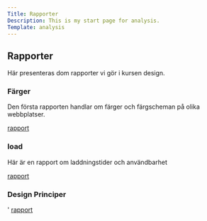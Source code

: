 ```yaml
---
Title: Rapporter
Description: This is my start page for analysis.
Template: analysis
---
```

<div class="header-analysis">
    <h2>Rapporter</h2>
    <p>
    Här presenteras dom rapporter vi gör i kursen design. 
    </p>
</div>
<div class="top">
    <h3>Färger</h3>
    <p>Den första rapporten handlar om färger och färgscheman på olika webbplatser.
    </p>
    <a href="analysis/01_colors">rapport</a>
</div>
<div class="mid">
    <h3>load</h3>
    <p>Här är en rapport om laddningstider och användbarhet</p>
    <a href="analysis/02_load">rapport</a>
</div>
<div class="bottom">
    <h3>Design Principer</h3>'
    <a href="analysis/03_design_principles">rapport</a>
<div>




<!--
<div class="head">
    <h2>ANALYSIS</h2>
    <P>Här presenteras mina olika analyser för denna kurs
</div>
<div class="analysis-box">
    <a href="analysis/01_colors">color</a>
</div>
<div class="analysis-box">
    <a href="analysis/02_load">load</a>
</div>
<div class="analysis-box">
    <a href="analysis/03_design_principles">design principles</a>
</div>
-->